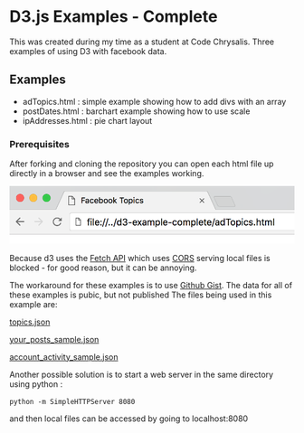 # D3.js Examples - Complete

This was created during my time as a student at Code Chrysalis.
Three examples of using D3 with facebook data.

## Examples

* adTopics.html : simple example showing how to add divs with an array
* postDates.html : barchart example showing how to use scale
* ipAddresses.html : pie chart layout

### Prerequisites

After forking and cloning the repository you can open each html file up directly in a browser and see the examples working.

![Browser Image](./images/browser.png)

Because d3 uses the [Fetch API](https://developer.mozilla.org/en-US/docs/Web/API/Fetch_API) which uses [CORS](https://developer.mozilla.org/en-US/docs/Web/HTTP/CORS) serving local files is blocked - for good reason, but it can be annoying.

The workaround for these examples is to use [Github Gist](https://gist.github.com/). The data for all of these examples is pubic, but not published
The files being used in this example are:

[topics.json](https://gist.github.com/SQLMD/9936555bce2145af08ea3a7da3410581)

[your_posts_sample.json](https://gist.github.com/SQLMD/98539c0f69d6d694273973070aad590a.js)

[account_activity_sample.json](https://gist.github.com/SQLMD/ae7a2e860a5231081d7d089371e0c777.js)

Another possible solution is to start a web server in the same directory using python :

```
python -m SimpleHTTPServer 8080
```

and then local files can be accessed by going to localhost:8080
